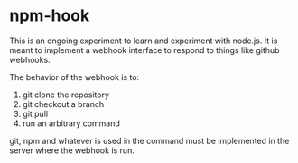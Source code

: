 # npm-hook

This is an ongoing experiment to learn and experiment with node.js. It is meant to implement a webhook interface to respond 
to things like github webhooks.

The behavior of the webhook is to:

1. git clone the repository
1. git checkout a branch
1. git pull
1. run an arbitrary command

git, npm and whatever is used in the command must be implemented in the server where the webhook is run.
